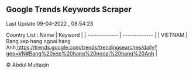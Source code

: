 

## Google Trends Keywords Scraper 
 
Last Update 09-04-2022 , 08:54:23

Country List :
 Name  | Keyword |
| ------------- | ------------- |
| VIETNAM | Bang xep hang ngoai hang Anh,https://trends.google.com/trends/trendingsearches/daily?geo=VN#Bang%20xep%20hang%20ngoai%20hang%20Anh |



© Abdul Muttaqin 
